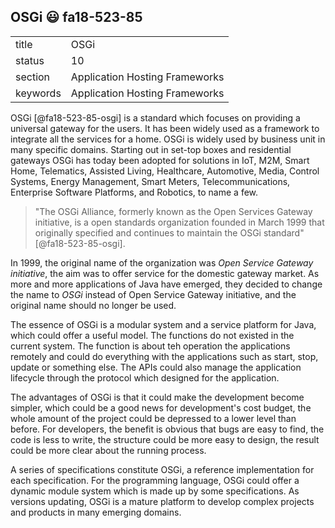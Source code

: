 ## OSGi :smiley: fa18-523-85


|          |                                |
| -------- | ------------------------------ |
| title    | OSGi                           | 
| status   | 10                             |
| section  | Application Hosting Frameworks |
| keywords | Application Hosting Frameworks |


OSGi [@fa18-523-85-osgi] is a standard which focuses on providing a universal gateway for the users. It has been widely used as a framework to integrate all the services for a home. OSGi is widely used by business unit in many specific domains. Starting out in set-top boxes and residential gateways OSGi has today been adopted for solutions in IoT, M2M, Smart Home, Telematics, Assisted Living, Healthcare, Automotive, Media, Control Systems, Energy Management, Smart Meters, Telecommunications, Enterprise Software Platforms, and Robotics, to name a few.   

> "The OSGi Alliance, formerly known as the Open Services Gateway initiative, is a 
> open standards organization founded in March 1999 that originally specified and 
> continues to maintain the OSGi standard" [@fa18-523-85-osgi].   

In 1999, the original name of the organization was *Open Service Gateway initiative*, the aim was to offer service for the domestic gateway market. As more and more applications of Java have emerged, they decided to change the name to *OSGi* instead of Open Service Gateway initiative, and the original name should no longer be used.   

The essence of OSGi is a modular system and a service platform for Java, which could offer a useful model. The functions do not existed in the current system. The function is about teh operation the applications remotely and could do everything with the applications such as start, stop, update or something else. The APIs could also manage the application lifecycle through the protocol which designed for the application.   


The advantages of OSGi is that it could make the development become simpler, which could be a good news for development's cost budget, the whole amount of the project could be depressed to a lower level than before. For developers, the benefit is obvious that bugs are easy to find, the code is less to write, the structure could be more easy to design, the result could be more clear about the running process.   

A series of specifications constitute OSGi, a reference implementation for each specification. For the programming language, OSGi could offer a dynamic module system which is made up by some specifications. As versions updating, OSGi is a mature platform to develop complex projects and products in many emerging domains.   
